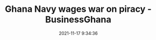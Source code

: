 ---
"title": "Ghana Navy wages war on piracy - BusinessGhana"
"date": "2021-11-17 9:34:36"
"feed_name": "GOOGLENEWSMINING"
"feed_website": "https://news.google.com/search?q=mining%2Bincident&hl=en-US&gl=US&ceid=US:en"
"feed_rss": "https://news.google.com/rss/search?q=mining%2Bincident&hl=en-US&gl=US&ceid=US:en"
"link": "https://www.businessghana.com/site/news/General/250677/-Ghana-Navy-wages-war-on-piracy"
"source": "{'href': 'https://www.businessghana.com', 'title': 'BusinessGhana'}"
"file": "_posts/2021-1-1-d39f652a2e6d206dd8833ce899c07e4b74f1cd4b.md"
"accident": "0"
"drilling": "0"
"dead": "0"
"injured": "0"
"arrested": "0"
"place": "unknown place"
"where": "unknown site"
"causes": "unknown"
"place_uri": "unknown place"
---